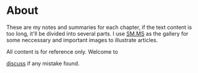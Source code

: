 # About 
These are my notes and summaries for each chapter, if the text content is too long, it'll be divided into several parts. I use [SM.MS](http://sm.ms) as the gallery for some neccessary and important images to illustrate articles. 


All content is for reference only. 
Welcome to 
<body><a href="mailto:allenzyoungazy@gmail.com">discuss</a>
</body> if any mistake found. 

